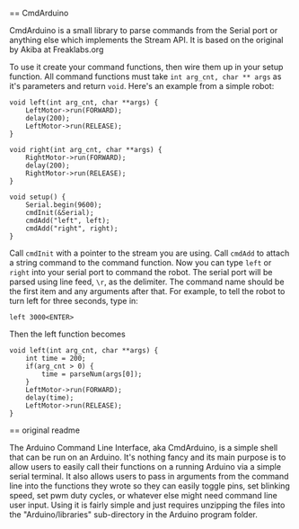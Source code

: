 == CmdArduino


CmdArduino is a small library to parse commands from the Serial port
or anything else which implements the Stream API.  It is based on the
original by Akiba at Freaklabs.org

To use it create your command functions, then wire them up in your setup function.
All command functions must take `int arg_cnt, char ** args` as it's parameters
and return `void`.
Here's an example from a simple robot:

```
void left(int arg_cnt, char **args) {
    LeftMotor->run(FORWARD);
    delay(200);
    LeftMotor->run(RELEASE);
}

void right(int arg_cnt, char **args) {
    RightMotor->run(FORWARD);
    delay(200);
    RightMotor->run(RELEASE);
}

void setup() {
    Serial.begin(9600);
    cmdInit(&Serial);
    cmdAdd("left", left);
    cmdAdd("right", right);
}
```

Call `cmdInit` with a pointer to the stream you are using. Call `cmdAdd`
to attach a string command to the command function.  Now you can type `left`
or `right` into your serial port to command the robot.  The serial port
will be parsed using line feed, `\r`, as the delimiter. The command name should
be the first item and any arguments after that.  For example, to tell the robot
to turn left for three seconds, type in:

```
left 3000<ENTER>
```

Then the left function becomes

```
void left(int arg_cnt, char **args) {
    int time = 200;
    if(arg_cnt > 0) {
        time = parseNum(args[0]);
    }
    LeftMotor->run(FORWARD);
    delay(time);
    LeftMotor->run(RELEASE);
}
```



== original readme

The Arduino Command Line Interface, aka CmdArduino, is a simple shell that can
be run on an Arduino. It's nothing fancy and its main purpose is to allow users
to easily call their functions on a running Arduino via a simple serial
terminal. It also allows users to pass in arguments from the command line into
the functions they wrote so they can easily toggle pins, set blinking speed,
set pwm duty cycles, or whatever else might need command line user input. Using
it is fairly simple and just requires unzipping the files into the
"Arduino/libraries" sub-directory in the Arduino program folder.

